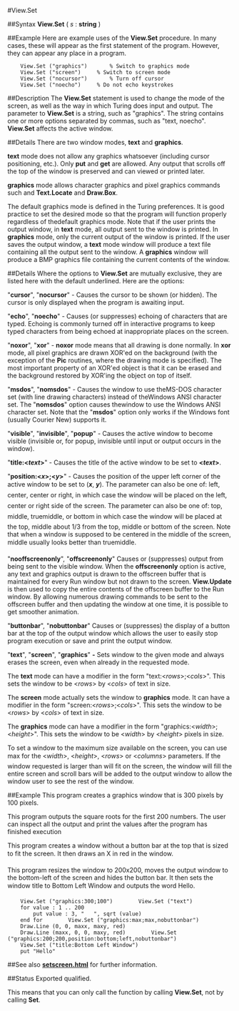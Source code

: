 
#View.Set

##Syntax
**View.Set** ( _s_ : **string** )


##Example
Here are example uses of the **View.Set** procedure. In many cases, these will appear as the first statement of the program. However, they can appear any place in a program.

        View.Set ("graphics")       % Switch to graphics mode
        View.Set ("screen")     % Switch to screen mode
        View.Set ("nocursor")       % Turn off cursor
        View.Set ("noecho")     % Do not echo keystrokes
##Description
The **View.Set** statement is used to change the mode of the screen, as well as the way in which Turing does input and output. The parameter to **View.Set** is a string, such as "graphics". The string contains one or more options separated by commas, such as "text, noecho". **View.Set** affects the active window.


##Details
There are two window modes, **text** and **graphics**.

**text** mode does not allow any graphics whatsoever (including cursor positioning, etc.). Only **put** and **get** are allowed. Any output that scrolls off the top of the window is preserved and can viewed or printed later.

**graphics** mode allows character graphics and pixel graphics commands such and **Text.Locate** and **Draw.Box**.

The default graphics mode is defined in the Turing preferences. It is good practice to set the desired mode so that the program will function properly regardless of thedefault graphics mode. Note that if the user prints the output window, in **text** mode, all output sent to the window is printed. In **graphics** mode, only the current output of the window is printed. If the user saves the output window, a **text** mode window will produce a text file containing all the output sent to the window. A **graphics** window will produce a BMP graphics file containing the current contents of the window.


##Details
Where the options to **View.Set** are mutually exclusive, they are listed here with the default underlined. Here are the options: 

"**cursor**", "**nocursor**" - Causes the cursor to be shown (or hidden). The cursor is only displayed when the program is awaiting input.

"**echo**", "**noecho**" - Causes (or suppresses) echoing of characters that are typed. Echoing is commonly turned off in interactive programs to keep typed characters from being echoed at inappropriate places on the screen.

"**noxor**", "**xor**" - **noxor** mode means that all drawing is done normally. In **xor** mode, all pixel graphics are drawn XOR'ed on the background (with the exception of the **Pic** routines, where the drawing mode is specified). The most important property of an XOR'ed object is that it can be erased and the background restored by XOR'ing the object on top of itself.

"**msdos**", "**nomsdos**" - Causes the window to use theMS-DOS character set (with line drawing characters) instead of theWindows ANSI character set.  The "**nomsdos**" option causes thewindow to use the Windows ANSI character set.  Note that the "**msdos**" option only works if the Windows font (usually Courier New) supports it.

"**visible**", "**invisible**", "**popup**" - Causes the active window to become visible (invisible or, for popup, invisible until input or output occurs in the window). 

"**title:<_text_>**" - Causes the title of the active window to be set to **<_text_>**. 

"**position:<_x_>;<_y_>**" - Causes the position of the upper left corner of the active window to be set to (_**x**_, _**y**_). The <x> parameter can also be one of: &#147;left&#148;, &#147;center&#148;, &#147;center&#148; or &#147;right&#148;, in which case the window will be placed on the left, center or right side of the screen. The <y> parameter can also be one of: &#147;top&#148;, &#147;middle&#148;, &#147;truemiddle&#148;, or &#147;bottom&#148; in which case the window will be placed at the top, middle about 1/3 from the top, middle or bottom of the screen. Note that when a window is supposed to be centered in the middle of the screen, &#147;middle&#148; usually looks better than &#147;truemiddle&#148;.

"**nooffscreenonly**", "**offscreenonly**"  Causes or (suppresses) output from being sent to the visible window. When the **offscreenonly** option is active, any text and graphics output is drawn to the offscreen buffer that is maintained for every Run window but not drawn to the screen. **View.Update** is then used to copy the entire contents of the offscreen buffer to the Run window. By allowing numerous drawing commands to be sent to the offscreen buffer and then updating the window at one time, it is possible to get smoother animation.

"**buttonbar**", "**nobuttonbar**"  Causes or (suppresses) the display of a button bar at the top of the output window which allows the user to easily stop program execution or save and print the output window.

"**text**", "**screen**", "**graphics**" **-** Sets window to the given mode and always erases the screen, even when already in the requested mode.

The **text** mode can have a modifier in the form "text:<_rows_>;<_cols_>". This sets the window to be <_rows_> by <_cols_> of text in size. 

The **screen** mode actually sets the window to **graphics** mode. It can have a modifier in the form "screen:<_rows_>;<_cols_>". This sets the window to be <_rows_> by <_cols_> of text in size. 

The **graphics** mode can have a modifier in the form "graphics:<_width_>;<_height_>". This sets the window to be <_width_> by <_height_> pixels in size.

To set a window to the maximum size available on the screen, you can use &#147;max&#148; for the <_width_>, <_height_>, <_rows_> or <_columns_> parameters. If the window requested is larger than will fit on the screen, the window will fill the entire screen and scroll bars will be added to the output window to allow the window user to see the rest of the window.


##Example
This program creates a graphics window that is 300 pixels by 100 pixels.

This program outputs the square roots for the first 200 numbers. The user can inspect all the output and print the values after the program has finished execution

This program creates a window without a button bar at the top that is sized to fit the screen. It then draws an &#147;X&#148; in red in the window.

This program resizes the window to 200x200, moves the output window to the bottom-left of the screen and hides the button bar. It then sets the window title to &#147;Bottom Left Window&#148; and outputs the word &#147;Hello&#148;.

        View.Set ("graphics:300;100")        View.Set ("text")
        for value : 1 .. 200
            put value : 3, "   ", sqrt (value)
        end for        View.Set ("graphics:max;max,nobuttonbar")
        Draw.Line (0, 0, maxx, maxy, red)
        Draw.Line (maxx, 0, 0, maxy, red)        View.Set ("graphics:200;200,position:bottom;left,nobuttonbar")
        View.Set ("title:Bottom Left Window")
        put "Hello"
##See also
**[setscreen.html](setscreen)** for further information. 


##Status
Exported qualified.

This means that you can only call the function by calling **View.Set**, not by calling **Set**.

